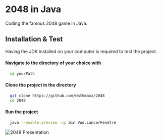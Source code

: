 
# 2048 in Java

Coding the famous 2048 game in Java.


## Installation & Test

Having the JDK installed on your computer is required to test the project.

#### Navigate to the directory of your choice with 

```bash
  cd yourPath  
```
#### Clone the project in the directory

```bash
  git clone https://github.com/Nathmaxx/2048
  cd 2048
```
#### Run the project

```bash
  java --enable-preview -cp bin Vue.LancerFenetre
```
    
![2048 Presentation](C:\Users\natha\Documents\Polytech\INFO\INFO402\TP\TP23_2048\GamePresentation.png)

